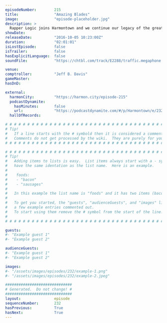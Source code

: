 ```yaml
---
episodeNumber:        215
title:                "Amazing Blades"
image:                "episode-placeholder.jpg"
description: >
  Rapper Logic joins Harmontown and we continue our legacy of the greatest advertising money can buy. Watch the live and on demand at harmontown.com/live!
showDate:             
releaseDate:          "2016-10-05 10:23:00Z"
duration:             "02:01:01"
isLostEpisode:        false
isTrailer:            false
hasExplicitLanguage:  false
soundFile:            "https://chtbl.com/track/E2288/traffic.megaphone.fm/STA8945763572.mp3?updated=1559605758"

venue:                
comptroller:          "Jeff B. Davis"
gameMaster:           
hasDnD:               

external:
  harmonCity:         "https://harmon.city/episode-215"
  podcastDynamite:
    hasMinutes:       false
    url:              "https://podcastdynamite.com/#/p/Harmontown/e/232/215"
  hallOfRecords:      

# # # # # # # # # # # # # # # # # # # # # # # # # # # # # # # # # # # # # # # # # # # # #
# Tip!
#   If a line starts with the # symbold then it is considered a comment.
#   Comments do not get processed by the wiki.  They are purely for your information.
# # # # # # # # # # # # # # # # # # # # # # # # # # # # # # # # # # # # # # # # # # # # #

# # # # # # # # # # # # # # # # # # # # # # # # # # # # # # # # # # # # # # # # # # # # #
# Tip!
#   Adding items to lists is easy.  List items always start with a - symbol and have
#   have the same identation as the list name.  Here is an example.
#
#    foods:
#    - "bacon"
#    - "sausages"
#
#   In this example the list name is "foods" and it has two items (bacon, and sausages).
#
#   To get you started, the "guests", "audienceGuests", and "images" lists below have
#   a few example entries commented out.
#   To start using them remove the # symbol from the start of the line.
#
# # # # # # # # # # # # # # # # # # # # # # # # # # # # # # # # # # # # # # # # # # # # #

guests:
#- "Example guest 1"
#- "Example guest 2"

audienceGuests:
#- "Example guest 1"
#- "Example guest 2"

images:
#- "/assets/images/episodes/232/example-1.png"
#- "/assets/images/episodes/232/example-2.jpeg"

##############################
# Generated.  Do not change! #
##############################
layout:               episode
sequenceNumber:       232
hasPrevious:          True
hasNext:              True
---
```


<!-- The episode description will be rendered here -->

<!-- Add your content BELOW here -->
<!-- vvvvvvvvvvvvvvvvvvvvvvvvvvv -->




<!-- ^^^^^^^^^^^^^^^^^^^^^^^^^^^ -->
<!-- Add your content ABOVE here -->

<!-- The episode gallery will be rendered here -->